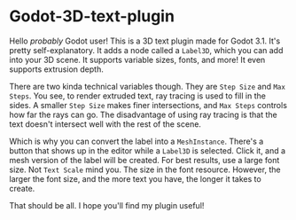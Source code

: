 # Godot-3D-text-plugin

Hello _probably_ Godot user! This is a 3D text plugin made for Godot 3.1.
It's pretty self-explanatory. It adds a node called a `Label3D`, which you can add into your 3D scene. It supports variable sizes, fonts, and more! It even supports extrusion depth.

There are two kinda technical variables though. They are `Step Size` and `Max Steps`. You see, to render extruded text, ray tracing is used to fill in the sides. A smaller `Step Size` makes finer intersections, and `Max Steps` controls how far the rays can go. The disadvantage of using ray tracing is that the text doesn't intersect well with the rest of the scene.

Which is why you can convert the label into a `MeshInstance`. There's a button that shows up in the editor while a `Label3D` is selected. Click it, and a mesh version of the label will be created. For best results, use a large font size. Not `Text Scale` mind you. The size in the font resource. However, the larger the font size, and the more text you have, the longer it takes to create.

That should be all. I hope you'll find my plugin useful!
